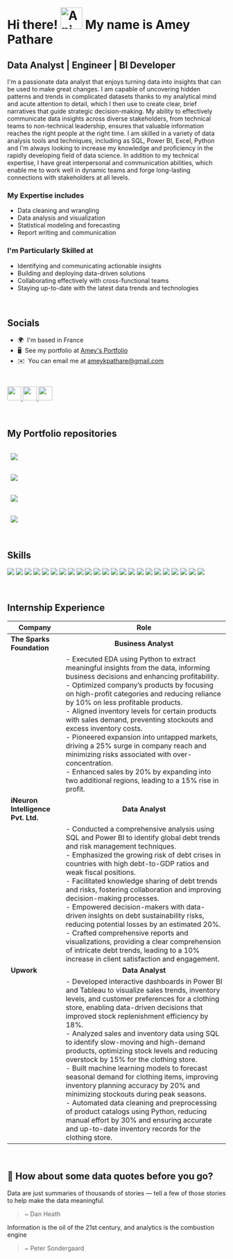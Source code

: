 
Hi there! <img src="https://iam-weijie.github.io/wave/hand-emoji.svg" alt="Animated Emoji" width="50" height="50"> My name is Amey Pathare
====================================================================================================================================

Data Analyst | Engineer | BI Developer
---------------------------

I'm a passionate data analyst that enjoys turning data into insights that can be used to make great changes. I am capable of uncovering hidden patterns and trends in complicated datasets thanks to my analytical mind and acute attention to detail, which I then use to create clear, brief narratives that guide strategic decision-making. My ability to effectively communicate data insights across diverse stakeholders, from technical teams to non-technical leadership, ensures that valuable information reaches the right people at the right time. I am skilled in a variety of data analysis tools and techniques, including as SQL, Power BI, Excel, Python and I'm always looking to increase my knowledge and proficiency in the rapidly developing field of data science. In addition to my technical expertise, I have great interpersonal and communication abilities, which enable me to work well in dynamic teams and forge long-lasting connections with stakeholders at all levels. 


### My Expertise includes

* Data cleaning and wrangling
* Data analysis and visualization
* Statistical modeling and forecasting
* Report writing and communication

### I'm Particularly Skilled at

* Identifying and communicating actionable insights
* Building and deploying data-driven solutions
* Collaborating effectively with cross-functional teams
* Staying up-to-date with the latest data trends and technologies
  
<br>

## Socials
<ul>
  <li>🌍  I'm based in France</li>
  <li>🖥️  See my portfolio at <a href="https://amey-portfolio.super.site/" target="_blank">Amey's Portfolio</a></li>
  <li>✉️  You can email me at <a href="mailto:ameykpathare@gmail.com">ameykpathare@gmail.com</a></li>
</ul>

<br>

<p align="left"> <a href="https://www.github.com/ameypathare/ameypathare" target="_blank" rel="noreferrer"> <picture> <source media="(prefers-color-scheme: dark)" srcset="https://raw.githubusercontent.com/danielcranney/readme-generator/main/public/icons/socials/github-dark.svg" /> <source media="(prefers-color-scheme: light)" srcset="https://raw.githubusercontent.com/danielcranney/readme-generator/main/public/icons/socials/github.svg" /> <img src="https://raw.githubusercontent.com/danielcranney/readme-generator/main/public/icons/socials/github.svg" width="32" height="32" /> </picture> </a> 
<a href="https://www.linkedin.com/in/ameypathare" target="_blank" rel="noreferrer"> <picture> <source media="(prefers-color-scheme: dark)" srcset="https://raw.githubusercontent.com/danielcranney/readme-generator/main/public/icons/socials/linkedin-dark.svg" /> <source media="(prefers-color-scheme: light)" srcset="https://raw.githubusercontent.com/danielcranney/readme-generator/main/public/icons/socials/linkedin.svg" /> <img src="https://raw.githubusercontent.com/danielcranney/readme-generator/main/public/icons/socials/linkedin.svg" width="32" height="32" /> </picture> </a> 
<a href="https://www.x.com/amey__pathare" target="_blank" rel="noreferrer"> <picture> <source media="(prefers-color-scheme: dark)" srcset="https://raw.githubusercontent.com/danielcranney/readme-generator/main/public/icons/socials/twitter-dark.svg" /> <source media="(prefers-color-scheme: light)" srcset="https://raw.githubusercontent.com/danielcranney/readme-generator/main/public/icons/socials/twitter.svg" /> <img src="https://raw.githubusercontent.com/danielcranney/readme-generator/main/public/icons/socials/twitter.svg" width="32" height="32" /> </picture> </a></p>

<br>

## My Portfolio repositories

<a href="https://github.com/ameypathare/shopclues_sql_queries">
  <img align="center" style="margin:1rem 0.5rem" src="https://github-readme-stats.vercel.app/api/pin/?username=ameypathare&repo=shopclues_sql_queries&title_color=ffffff&text_color=c9cacc&icon_color=4AB197&bg_color=1A2B34" />
</a>

<br>

<a href="https://github.com/ameypathare/mass_shooting_sql_queries">
  <img align="center" style="margin:1rem 0.5rem" src="https://github-readme-stats.vercel.app/api/pin/?username=ameypathare&repo=mass_shooting_sql_queries&title_color=ffffff&text_color=c9cacc&icon_color=4AB197&bg_color=1A2B34" />
</a>

<br>

<a href="https://github.com/ameypathare/bike_sharing_code">
  <img align="center" style="margin:1rem 0.5rem" src="https://github-readme-stats.vercel.app/api/pin/?username=ameypathare&repo=bike_sharing_code&title_color=ffffff&text_color=c9cacc&icon_color=4AB197&bg_color=1A2B34" />
</a>

<br>

<a href="https://github.com/ameypathare/rice_image_classification">
  <img align="center" style="margin:1rem 0.5rem" src="https://github-readme-stats.vercel.app/api/pin/?username=ameypathare&repo=rice_image_classification&title_color=ffffff&text_color=c9cacc&icon_color=4AB197&bg_color=1A2B34" />
</a>

<br>
<br>

## Skills

  ![](https://img.shields.io/badge/power_bi-F2C811?style=for-the-badge&logo=powerbi&logoColor=black)
  ![](https://img.shields.io/badge/Microsoft%20SQL%20Server-CC2927?style=for-the-badge&logo=microsoft%20sql%20server&logoColor=white)
  ![](https://img.shields.io/badge/mysql-4479A1.svg?style=for-the-badge&logo=mysql&logoColor=white)
  ![](https://img.shields.io/badge/postgres-%23316192.svg?style=for-the-badge&logo=postgresql&logoColor=white)
  ![](https://img.shields.io/badge/Visual%20Studio-5C2D91.svg?style=for-the-badge&logo=visual-studio&logoColor=white)
  ![](https://img.shields.io/badge/python-3670A0?style=for-the-badge&logo=python&logoColor=ffdd54)
  ![](https://img.shields.io/badge/numpy-%23013243.svg?style=for-the-badge&logo=numpy&logoColor=white)
  ![](https://img.shields.io/badge/pandas-%23150458.svg?style=for-the-badge&logo=pandas&logoColor=white)
  ![](https://img.shields.io/badge/Plotly-%233F4F75.svg?style=for-the-badge&logo=plotly&logoColor=white)
  ![](https://img.shields.io/badge/Matplotlib-%23ffffff.svg?style=for-the-badge&logo=Matplotlib&logoColor=black)
  ![](https://img.shields.io/badge/Keras-%23D00000.svg?style=for-the-badge&logo=Keras&logoColor=white)
  ![](https://img.shields.io/badge/GoogleCloud-%234285F4.svg?style=for-the-badge&logo=google-cloud&logoColor=white)
  ![](https://img.shields.io/badge/Oracle-F80000?style=for-the-badge&logo=oracle&logoColor=white)
  ![](https://img.shields.io/badge/SSAS-CC2927?style=for-the-badge&logo=microsoft&logoColor=white)
  ![](https://img.shields.io/badge/Tableau-E97627?style=for-the-badge&logo=tableau&logoColor=white)
  ![](https://img.shields.io/badge/Databricks-FF3621?style=for-the-badge&logo=databricks&logoColor=white)
  ![](https://img.shields.io/badge/BigQuery-4285F4?style=for-the-badge&logo=google-cloud&logoColor=white)
  ![](https://img.shields.io/badge/R-276DC3?style=for-the-badge&logo=r&logoColor=white)
  ![](https://img.shields.io/badge/Excel-217346?style=for-the-badge&logo=microsoft-excel&logoColor=white)
  ![](https://img.shields.io/badge/PySpark-E25A1C?style=for-the-badge&logo=apachespark&logoColor=white)
  ![](https://img.shields.io/badge/Snowflake-29B5E8?style=for-the-badge&logo=snowflake&logoColor=white)
  ![](https://img.shields.io/badge/LLM-007ACC?style=for-the-badge&logo=openai&logoColor=white)
  ![](https://img.shields.io/badge/Looker-4285F4?style=for-the-badge&logo=looker&logoColor=white)




<br>




## Internship Experience

| **Company**  | **Role** |
|-------------|---------|
| **The Sparks Foundation** | <div align="center">**Business Analyst**</div> |
|  | - Executed EDA using Python to extract meaningful insights from the data, informing business decisions and enhancing profitability. <br> - Optimized company’s products by focusing on high-profit categories and reducing reliance by 10% on less profitable products. <br> - Aligned inventory levels for certain products with sales demand, preventing stockouts and excess inventory costs. <br> - Pioneered expansion into untapped markets, driving a 25% surge in company reach and minimizing risks associated with over-concentration. <br> - Enhanced sales by 20% by expanding into two additional regions, leading to a 15% rise in profit. |
| **iNeuron Intelligence Pvt. Ltd.** | <div align="center">**Data Analyst**</div> |
|  | - Conducted a comprehensive analysis using SQL and Power BI to identify global debt trends and risk management techniques. <br> - Emphasized the growing risk of debt crises in countries with high debt-to-GDP ratios and weak fiscal positions. <br> - Facilitated knowledge sharing of debt trends and risks, fostering collaboration and improving decision-making processes. <br> - Empowered decision-makers with data-driven insights on debt sustainability risks, reducing potential losses by an estimated 20%. <br> - Crafted comprehensive reports and visualizations, providing a clear comprehension of intricate debt trends, leading to a 10% increase in client satisfaction and engagement. |
| **Upwork** | <div align="center">**Data Analyst**</div> |
|  | - Developed interactive dashboards in Power BI and Tableau to visualize sales trends, inventory levels, and customer preferences for a clothing store, enabling data-driven decisions that improved stock replenishment efficiency by 18%. <br> - Analyzed sales and inventory data using SQL to identify slow-moving and high-demand products, optimizing stock levels and reducing overstock by 15% for the clothing store. <br> - Built machine learning models to forecast seasonal demand for clothing items, improving inventory planning accuracy by 20% and minimizing stockouts during peak seasons. <br> - Automated data cleaning and preprocessing of product catalogs using Python, reducing manual effort by 30% and ensuring accurate and up-to-date inventory records for the clothing store. |



<br>

## 📣 How about some data quotes before you go?
Data are just summaries of thousands of stories — tell a few of those stories to help make the data meaningful.

> ~ Dan Heath

Information is the oil of the 21st century, and analytics is the combustion engine

> ~ Peter Sondergaard

